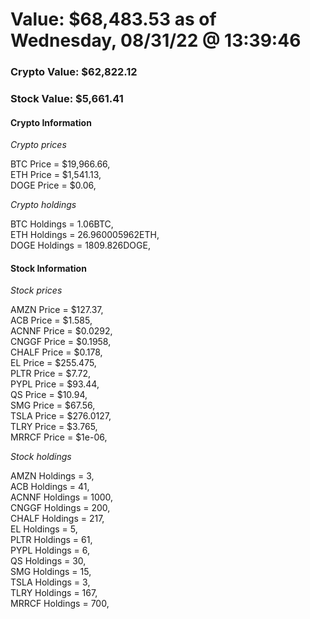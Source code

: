 # Value: $68,483.53 as of Wednesday, 08/31/22 @ 13:39:46 

### Crypto Value: $62,822.12

### Stock Value: $5,661.41

#### Crypto Information 
*Crypto prices* 

BTC Price = $19,966.66,  
ETH Price = $1,541.13,  
DOGE Price = $0.06,  


*Crypto holdings* 

BTC Holdings = 1.06BTC,  
ETH Holdings = 26.960005962ETH,  
DOGE Holdings = 1809.826DOGE,  


#### Stock Information 

*Stock prices* 

AMZN Price = $127.37,  
ACB Price = $1.585,  
ACNNF Price = $0.0292,  
CNGGF Price = $0.1958,  
CHALF Price = $0.178,  
EL Price = $255.475,  
PLTR Price = $7.72,  
PYPL Price = $93.44,  
QS Price = $10.94,  
SMG Price = $67.56,  
TSLA Price = $276.0127,  
TLRY Price = $3.765,  
MRRCF Price = $1e-06,  


*Stock holdings* 

AMZN Holdings = 3,  
ACB Holdings = 41,  
ACNNF Holdings = 1000,  
CNGGF Holdings = 200,  
CHALF Holdings = 217,  
EL Holdings = 5,  
PLTR Holdings = 61,  
PYPL Holdings = 6,  
QS Holdings = 30,  
SMG Holdings = 15,  
TSLA Holdings = 3,  
TLRY Holdings = 167,  
MRRCF Holdings = 700,  


